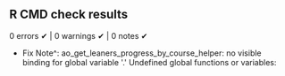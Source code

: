 ## R CMD check results

0 errors ✔ | 0 warnings ✔ | 0 notes ✔

* Fix Note^:  ao_get_leaners_progress_by_course_helper: no visible binding for global
    variable '.'
  Undefined global functions or variables:
